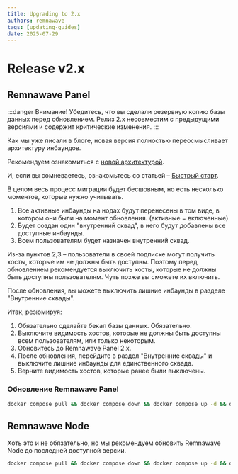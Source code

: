 ```yaml
---
title: Upgrading to 2.x
authors: remnawave
tags: [updating-guides]
date: 2025-07-29
---
```


# Release v2.x

<!-- truncate -->

## Remnawave Panel

:::danger Внимание!
Убедитесь, что вы сделали резервную копию базы данных перед обновлением. Релиз 2.x несовместим с предыдущими версиями и содержит критические изменения.
:::

Как мы уже писали в блоге, новая версия полностью переосмысливает архитектуру инбаундов.

Рекомендуем ознакомиться с [новой архитектурой](/blog/misc/new-profiles-and-squads/explaining-new-profile-and-squads-system).

И, если вы сомневаетесь, ознакомьтесь со статьей – [Быстрый старт](/blog/learn).

В целом весь процесс миграции будет бесшовным, но есть несколько моментов, которые нужно учитывать.

1. Все активные инбаунды на нодах будут перенесены в том виде, в котором они были на момент обновления. (активные = включенные)
2. Будет создан один "внутренний сквад", в него будут добавлены все доступные инбаунды.
3. Всем пользователям будет назначен внутренний сквад.

Из-за пунктов 2,3 – пользователи в своей подписке могут получить хосты, которые им не должны быть доступны.
Поэтому перед обновлением рекомендуется выключить хосты, которые не должны быть доступны пользователям. Чуть позже вы сможете их включить.

После обновления, вы можете выключить лишние инбаунды в разделе "Внутренние сквады".

Итак, резюмируя:

1. Обязательно сделайте бекап базы данных. Обязательно.
2. Выключите видимость хостов, которые не должны быть доступны всем пользователям, или только некоторым.
3. Обновитесь до Remnawave Panel 2.x.
4. После обновления, перейдите в раздел "Внутренние сквады" и выключите лишние инбаунды для единственного сквада.
5. Верните видимость хостов, которые ранее были выключены.

### Обновление Remnawave Panel

```bash
docker compose pull && docker compose down && docker compose up -d && docker compose logs -f -t
```

## Remnawave Node

Хоть это и не обязательно, но мы рекомендуем обновить Remnawave Node до последней доступной версии.

```bash
docker compose pull && docker compose down && docker compose up -d && docker compose logs -f -t
```
